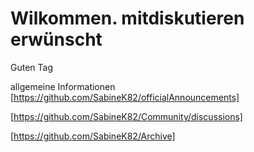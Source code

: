 # Wilkommen. mitdiskutieren erwünscht

Guten Tag 

allgemeine Informationen
[https://github.com/SabineK82/officialAnnouncements]

[https://github.com/SabineK82/Community/discussions]


[https://github.com/SabineK82/Archive]
